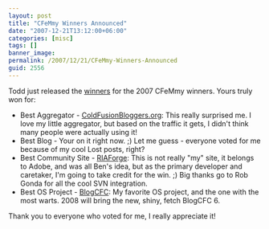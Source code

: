 ```yaml
---
layout: post
title: "CFeMmy Winners Announced"
date: "2007-12-21T13:12:00+06:00"
categories: [misc]
tags: []
banner_image: 
permalink: /2007/12/21/CFeMmy-Winners-Announced
guid: 2556
---
```


Todd just released the <a href="http://cfsilence.com/blog/client/index.cfm/2007/12/21/2007-CFeMmys--And-The-Winners-Are">winners</a> for the 2007 CFeMmy winners. Yours truly won for:

<ul>
<li>Best Aggregator - <a href="http://www.cfbloggers.org">ColdFusionBloggers.org</a>: This really surprised me. I love my little aggregator, but based on the traffic it gets, I didn't think many people were actually using it!
<li>Best Blog - Your on it right now. ;) Let me guess - everyone voted for me because of my cool Lost posts, right?
<li>Best Community Site - <a href="http://www.riaforge.org">RIAForge</a>: This is not really "my" site, it belongs to Adobe, and was all Ben's idea, but as the primary developer and caretaker, I'm going to take credit for the win. ;) Big thanks go to Rob Gonda for all the cool SVN integration.
<li>Best OS Project - <a href="http://www.blogcfc.com">BlogCFC</a>: My favorite OS project, and the one with the most warts. 2008 will bring the new, shiny, fetch BlogCFC 6.
</ul>

Thank you to everyone who voted for me, I really appreciate it!